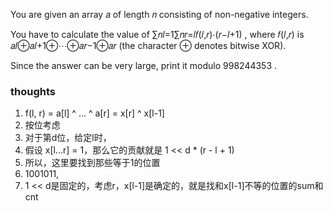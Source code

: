 You are given an array 𝑎
of length 𝑛
consisting of non-negative integers.

You have to calculate the value of ∑𝑛𝑙=1∑𝑛𝑟=𝑙𝑓(𝑙,𝑟)⋅(𝑟−𝑙+1)
, where 𝑓(𝑙,𝑟)
is 𝑎𝑙⊕𝑎𝑙+1⊕⋯⊕𝑎𝑟−1⊕𝑎𝑟
(the character ⊕
denotes bitwise XOR).

Since the answer can be very large, print it modulo 998244353
.

### thoughts

1. f(l, r) = a[l] ^ ... ^ a[r] = x[r] ^ x[l-1]
2. 按位考虑
3. 对于第d位，给定l时，
4. 假设 x[l...r] = 1，那么它的贡献就是 1 << d * (r - l + 1)
5. 所以，这里要找到那些等于1的位置
6. 1001011,
7. 1 << d是固定的，考虑r，x[l-1]是确定的，就是找和x[l-1]不等的位置的sum和cnt